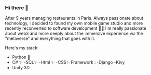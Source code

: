 ### Hi there 👋

After 9 years managing restaurants in Paris. 
Always passionate about technology, I decided to found my own mobile game studio and more recently reconverted to software development 🧑‍💻
I'm really passionate about web3 and more deeply about the immersive experience via the "metaverse" and everything that goes with it.

Here's my stack: 
- Python 🐍
- C# ✨
-SQL✨
-Html ✨
-CSS✨
Framework : 
-Django 
-Kivy
- Unity 3D 



